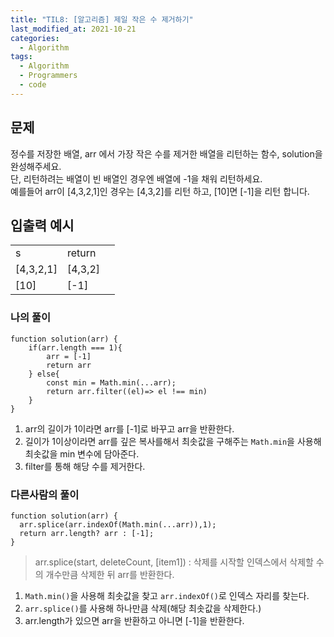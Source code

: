 ```yaml
---
title: "TIL8: [알고리즘] 제일 작은 수 제거하기"
last_modified_at: 2021-10-21
categories: 
  - Algorithm
tags:
  - Algorithm
  - Programmers
  - code
---
```


## 문제
정수를 저장한 배열, arr 에서 가장 작은 수를 제거한 배열을 리턴하는 함수, solution을 완성해주세요.<br/>
단, 리턴하려는 배열이 빈 배열인 경우엔 배열에 -1을 채워 리턴하세요.<br/> 
예를들어 arr이 [4,3,2,1]인 경우는 [4,3,2]를 리턴 하고, [10]면 [-1]을 리턴 합니다.<br/>

## 입출력 예시
<table>
  <tbody>
  	<tr>
		<td>s</td>
		<td>return</td>
	</tr>
	<tr>
		<td>[4,3,2,1]</td>
		<td>[4,3,2]<td>
	</tr>
	<tr>
		<td>[10]</td>
		<td>[-1]</td>
	</tr>
  </tbody>
</table>


### 나의 풀이 
```
function solution(arr) {
    if(arr.length === 1){
        arr = [-1]
        return arr
    } else{
        const min = Math.min(...arr);
        return arr.filter((el)=> el !== min)
    }
}
```
1) arr의 길이가 1이라면 arr를 [-1]로 바꾸고 arr을 반환한다.<br/>
2) 길이가 1이상이라면 arr를 깊은 복사를해서 최솟값을 구해주는 `Math.min`을 사용해 최솟값을 min 변수에 담아준다. <br/>
3) filter를 통해 해당 수를 제거한다. <br/>

### 다른사람의 풀이
```
function solution(arr) {
  arr.splice(arr.indexOf(Math.min(...arr)),1);
  return arr.length? arr : [-1];
}
```
> arr.splice(start, deleteCount, [item1]) : 삭제를 시작할 인덱스에서 삭제할 수의 개수만큼 삭제한 뒤 arr를 반환한다. 

1) `Math.min()`을 사용해 최솟값을 찾고 `arr.indexOf()`로 인덱스 자리를 찾는다.<br/>
2) `arr.splice()`를 사용해 하나만큼 삭제(해당 최솟값을 삭제한다.)<br/>
3) arr.length가 있으면 arr을 반환하고 아니면 [-1]을 반환한다.
